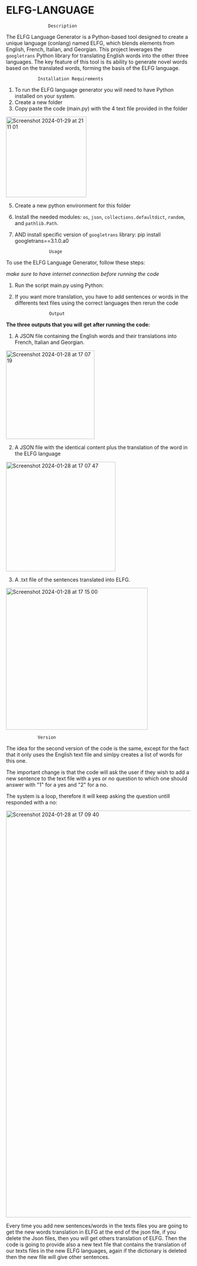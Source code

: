 # ELFG-LANGUAGE

					Description
The ELFG Language Generator is a Python-based tool designed to create a unique language (conlang) named ELFG, which blends elements from English, French, Italian, and Georgian. This project leverages the `googletrans` Python library for translating English words into the other three languages. The key feature of this tool is its ability to generate novel words based on the translated words, forming the basis of the ELFG language. 

				Installation Requirements
 
1. To run the ELFG language generator you will need to have Python installed on your system. 
2. Create a new folder
3. Copy paste the code (main.py) with the 4 text file provided in the folder
<img width="219" alt="Screenshot 2024-01-29 at 21 11 01" src="https://github.com/Oto0398/ELFG-LANGUAGE/assets/149970372/54a95e43-fe69-4628-8918-e411d95e9d74">

5. Create a new python environment for this folder
6. Install the needed modules: 
`os`, `json`, `collections.defaultdict`, `random`, and `pathlib.Path`.
7. AND install specific version of `googletrans` library: 
pip install googletrans==3.1.0.a0


					Usage

To use the ELFG Language Generator, follow these steps:

*make sure to have internet connection before running the code*
1. Run the script main.py using Python:

2. If you want more translation, you have to add sentences or words in the differents text files using the correct languages then rerun the code 

					Output

**The three outputs that you will get after running the code:**

1. A JSON file containing the English words and their translations into French, Italian and Georgian.
<img width="241" alt="Screenshot 2024-01-28 at 17 07 19" src="https://github.com/Oto0398/ELFG-LANGUAGE/assets/149970372/bcde3840-f622-4d82-ba9e-e2eb06676542">

2. A JSON file with the identical content plus the translation of the word in the ELFG language

<img width="298" alt="Screenshot 2024-01-28 at 17 07 47" src="https://github.com/Oto0398/ELFG-LANGUAGE/assets/149970372/d0a6de8a-0e2e-47ed-8890-8818a9d8841a">

3. A .txt file of the sentences translated into ELFG.

<img width="386" alt="Screenshot 2024-01-28 at 17 15 00" src="https://github.com/Oto0398/ELFG-LANGUAGE/assets/149970372/3b92acdc-67d5-431a-bc6f-912955b69146">

				Version

The idea for the second version of the code is the same, except for the fact that it only uses the English text file and simlpy creates a list of words for this one.

The important change is that the code will ask the user if they wish to add a new sentence to the text file with a yes or no question to which one should answer with "1" for a yes and "2" for a no.

The system is a loop, therefore it will keep asking the question untill responded with a no:

<img width="1107" alt="Screenshot 2024-01-28 at 17 09 40" src="https://github.com/Oto0398/ELFG-LANGUAGE/assets/149970372/dc819ea7-c117-4878-844b-f7fc0eff6c41">



Every time you add new sentences/words in the texts files you are going to get the new words translation in ELFG at the end of the json file, if you delete the Json files, then you will get others translation of ELFG. 
Then the code is going to provide also a new text file that contains the translation of our texts files in the new ELFG languages, again if the dictionary is deleted then the new file will give other sentences.   




